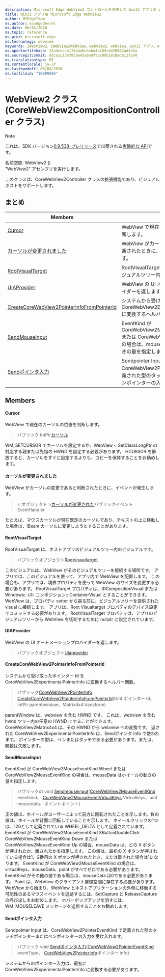 ```yaml
---
description: Microsoft Edge WebView2 コントロールを使用して Win32 アプリの web コンテンツをホストする
title: Win32 アプリ用 Microsoft Edge WebView2
author: MSEdgeTeam
ms.author: msedgedevrel
ms.date: 06/05/2020
ms.topic: reference
ms.prod: microsoft-edge
ms.technology: webview
keywords: IWebView2、IWebView2WebView、webview2、webview、win32 アプリ、win32、edge、ICoreWebView2、ICoreWebView2Controller、browser control、edge html
ms.openlocfilehash: 33adcccc4174a4ebcbabe4a169cd430942ad8a5a
ms.sourcegitcommit: 8dca1c1367853e45a0a975bc89b1818adb117bd4
ms.translationtype: MT
ms.contentlocale: ja-JP
ms.lasthandoff: 06/08/2020
ms.locfileid: "10699086"
---
```

# WebView2 クラス (CoreWebView2CompositionController クラス) 

> [!NOTE]
> これは、SDK バージョン[0.9.538-プレリリース](../../../releasenotes.md#09538)で出荷される[実験的な API](../../../concepts/versioning.md#experimental-apis)です。

名前空間: WebView2 () \
"WebView2" アセンブリを実行します。

このクラスは、CoreWebView2Controller クラスの拡張機能であり、ビジュアルホストをサポートします。

## まとめ

 Members                        | 説明
--------------------------------|---------------------------------------------
[Cursor](#cursor) | WebView で現在のカーソルの位置を判断します。
[カーソルが変更されました](#cursorchanged) | WebView がカーソルの変更であると判断されたときに、イベントが発生します。
[RootVisualTarget](#rootvisualtarget) | RootVisualTarget は、ホストアプリのビジュアルツリー内のビジュアルです。
[UIAProvider](#uiaprovider) | WebView の UI オートメーションプロバイダーを返します。
[CreateCoreWebView2PointerInfoFromPointerId](#createcorewebview2pointerinfofrompointerid) | システムから受け取ったポインター Id を CoreWebView2ExperimentalPointerInfo に変換するヘルパー関数。
[SendMouseInput](#sendmouseinput) | EventKind が CoreWebView2MouseEventKind Wheel または CoreWebView2MouseEventKind の場合は、mouseData はホイールの動きの量を指定します。
[Sendポインタ入力](#sendpointerinput) | Sendpointer Input は、CoreWebView2PointerEventKind で定義された型のタッチポインターまたはペンポインターの入力を受け入れます。

## Members

#### Cursor 

WebView で現在のカーソルの位置を判断します。

> パブリック IntPtr[カーソル](#cursor)

WM_SETCURSOR でカーソルを設定するか、WebView ~ SetClassLongPtr の対応する親または先祖の HWND を設定する必要があります。 HCURSOR を解放すると、カーソルをすぐに設定するよりも、コピーを保持することをお勧めします。

#### カーソルが変更されました 

WebView がカーソルの変更であると判断されたときに、イベントが発生します。

> < オブジェクト >[カーソルが変更された](#cursorchanged)パブリックイベント EventHandler

たとえば、マウスカーソルが現在既定のカーソルであり、テキストの上に移動した場合は、IBeam カーソルに変更しようとすることがあります。

#### RootVisualTarget 

RootVisualTarget は、ホストアプリのビジュアルツリー内のビジュアルです。

> パブリックオブジェクト[Rootvisualtarget](#rootvisualtarget)

このビジュアルは、WebView がそのビジュアルツリーを接続する場所です。 アプリでは、このビジュアルを使って、アプリ内で WebView を配置します。 この場合も、アプリでは、境界プロパティを使って WebView のサイズを変更する必要があります。 RootVisualTarget プロパティは、IDCompositionVisual または Windows:: UI:: コンポジション:: ContainerVisual とすることができます。 WebView は、プロパティ setter から戻る前に、ビジュアルツリーを提供された visual に接続します。 アプリは、Root Visualtarget プロパティのデバイス設定でコミットする必要があります。 RootVisualTarget プロパティは、アプリのビジュアルツリーから WebView を切断するために nullptr に設定されています。

#### UIAProvider 

WebView の UI オートメーションプロバイダーを返します。

> パブリックオブジェクト[Uiaprovider](#uiaprovider)

#### CreateCoreWebView2PointerInfoFromPointerId 

システムから受け取ったポインター Id を CoreWebView2ExperimentalPointerInfo に変換するヘルパー関数。

> パブリック[CoreWebView2PointerInfo](microsoft-web-webview2-core-corewebview2pointerinfo.md) [CreateCoreWebView2PointerInfoFromPointerId](#createcorewebview2pointerinfofrompointerid)(Uint ポインター Id、IntPtr parentwindow、Matrix4x4 transform)

parentWindow は、webview を含む HWND です。 これは、webview を含む hwnd ツリー内の任意の HWND にすることができます。 CoreWebView2Matrix4x4 は、その HWND から webview への変換です。 返された CoreWebView2ExperimentalPointerInfo は、Sendポインタ Info で使われます。 ポインターの型は、ペンまたはタッチである必要があります。または、関数は失敗します。

#### SendMouseInput 

EventKind が CoreWebView2MouseEventKind Wheel または CoreWebView2MouseEventKind の場合は、mouseData はホイールの動きの量を指定します。

> パブリックの void [Sendmouseinput](#sendmouseinput)([CoreWebView2MouseEventKind](./namespace-microsoft-web-webview2-core.md) eventkind、 [CoreWebView2MouseEventVirtualKeys](./namespace-microsoft-web-webview2-core.md) Virtualkeys、uint mousedata、ポイントポイント)

正の値は、ホイールがユーザーによって前方に回転されたことを示します。負の値は、ホイールが背面に回転していることを示します。 ホイールクリックの1つは、120として定義されている WHEEL_DELTA として定義されています。 EventKind が CoreWebView2MouseEventKind XButtonDoubleClick CoreWebView2MouseEventKind Down または CoreWebView2MouseEventKind Up の場合、mouseData は、どの X ボタンが押されたか、離されたかを指定します。 この値は、最初の X ボタンが押されている場合は1、2番目の X ボタンが押されたとき、または離された場合は1になります。 EventKind が CoreWebView2MouseEventKind の場合は、virtualKeys、mouseData、point がすべてゼロである必要があります。 EventKind がその他の値である場合は、mouseData は0である必要があります。 Point は、WebView のクライアント座標空間に存在する必要があります。 WebView から始まり、WebView とホストアプリケーションの外側に移動する可能性のあるマウスイベントを追跡するには、SetCapture と ReleaseCapture の呼び出しをお勧めします。 ホバーポップアップを消すには、WM_MOUSELEAVE メッセージを送信することをお勧めします。

#### Sendポインタ入力 

Sendpointer Input は、CoreWebView2PointerEventKind で定義された型のタッチポインターまたはペンポインターの入力を受け入れます。

> パブリック void [Sendポインタ入力](#sendpointerinput)([CoreWebView2PointerEventKind](./namespace-microsoft-web-webview2-core.md) eventType、 [CoreWebView2PointerInfo](microsoft-web-webview2-core-corewebview2pointerinfo.md)ポインター info)

システムからのポインター入力は、最初に CoreWebView2ExperimentalPointerInfo に変換する必要があります。

